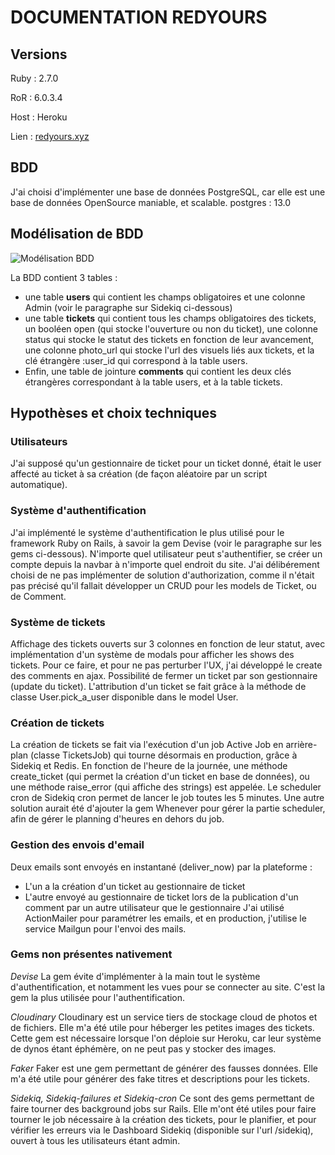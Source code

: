 # DOCUMENTATION REDYOURS

## Versions

Ruby : 2.7.0

RoR : 6.0.3.4

Host : Heroku

Lien : [redyours.xyz](http://www.redyours.xyz)

## BDD

J'ai choisi d'implémenter une base de données PostgreSQL, car elle est une base de données OpenSource maniable, et scalable.
postgres : 13.0

## Modélisation de BDD

![Modélisation BDD](https://zupimages.net/up/20/48/crwh.png)

La BDD contient 3 tables : 
* une table __users__ qui contient les champs obligatoires et une colonne Admin (voir le paragraphe sur Sidekiq ci-dessous)
* une table __tickets__ qui contient tous les champs obligatoires des tickets, un booléen open (qui stocke l'ouverture ou non du ticket), une colonne status qui stocke le statut des tickets en fonction de leur avancement, une colonne photo_url qui stocke l'url des visuels liés aux tickets, et la clé étrangère :user_id qui correspond à la table users. 
* Enfin, une table de jointure __comments__ qui contient les deux clés étrangères correspondant à la table users, et à la table tickets.

## Hypothèses et choix techniques

### Utilisateurs
J'ai supposé qu'un gestionnaire de ticket pour un ticket donné, était le user affecté au ticket à sa création (de façon aléatoire par un script automatique).

### Système d'authentification
J'ai implémenté le système d'authentification le plus utilisé pour le framework Ruby on Rails, à savoir la gem Devise (voir le paragraphe sur les gems ci-dessous). N'importe quel utilisateur peut s'authentifier, se créer un compte depuis la navbar à n'importe quel endroit du site.
J'ai délibérement choisi de ne pas implémenter de solution d'authorization, comme il n'était pas précisé qu'il fallait développer un CRUD pour les models de Ticket, ou de Comment.

### Système de tickets
Affichage des tickets ouverts sur 3 colonnes en fonction de leur statut, avec implémentation d'un système de modals pour afficher les shows des tickets.
Pour ce faire, et pour ne pas perturber l'UX, j'ai développé le create des comments en ajax.
Possibilité de fermer un ticket par son gestionnaire (update du ticket).
L'attribution d'un ticket se fait grâce à la méthode de classe User.pick_a_user disponible dans le model User.

### Création de tickets
La création de tickets se fait via l'exécution d'un job Active Job en arrière-plan (classe TicketsJob) qui tourne désormais en production, grâce à Sidekiq et Redis. En fonction de l'heure de la journée, une méthode create_ticket (qui permet la création d'un ticket en base de données), ou une méthode raise_error (qui affiche des strings) est appelée.
Le scheduler cron de Sidekiq cron permet de lancer le job toutes les 5 minutes.
Une autre solution aurait été d'ajouter la gem Whenever pour gérer la partie scheduler, afin de gérer le planning d'heures en dehors du job.

### Gestion des envois d'email
Deux emails sont envoyés en instantané (deliver_now) par la plateforme :
* L'un a la création d'un ticket au gestionnaire de ticket 
* L'autre envoyé au gestionnaire de ticket lors de la publication d'un comment par un autre utilisateur que le gestionnaire
J'ai utilisé ActionMailer pour paramétrer les emails, et en production, j'utilise le service Mailgun pour l'envoi des mails.

### Gems non présentes nativement
*Devise*
La gem évite d'implémenter à la main tout le système d'authentification, et notamment les vues pour se connecter au site.
C'est la gem la plus utilisée pour l'authentification.

*Cloudinary*
Cloudinary est un service tiers de stockage cloud de photos et de fichiers. Elle m'a été utile pour héberger les petites images des tickets. Cette gem est nécessaire lorsque l'on déploie sur Heroku, car leur système de dynos étant éphémère, on ne peut pas y stocker des images. 

*Faker*
Faker est une gem permettant de générer des fausses données. Elle m'a été utile pour générer des fake titres et descriptions pour les tickets.

*Sidekiq, Sidekiq-failures et Sidekiq-cron*
Ce sont des gems permettant de faire tourner des background jobs sur Rails. Elle m'ont été utiles pour faire tourner le job nécessaire à la création des tickets, pour le planifier, et pour vérifier les erreurs via le Dashboard Sidekiq (disponible sur l'url /sidekiq), ouvert à tous les utilisateurs étant admin.
